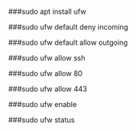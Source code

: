 ###sudo apt install ufw

###sudo ufw default deny incoming

###sudo ufw default allow outgoing

###sudo ufw allow ssh

###sudo ufw allow 80

###sudo ufw allow 443

###sudo ufw enable

###sudo ufw status

